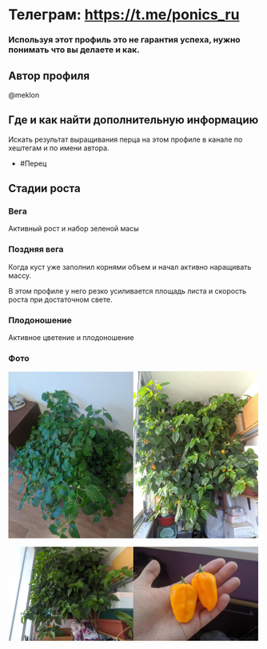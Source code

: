 # Телеграм: https://t.me/ponics_ru

### Используя этот профиль это не гарантия успеха, нужно понимать что вы делаете и как.

## Автор профиля

@meklon

## Где и как найти дополнительную информацию

Искать результат выращивания перца на этом профиле в канале по хештегам и по имени автора.

* #Перец

## Стадии роста

### Вега
Активный рост и набор зеленой масы

### Поздняя вега
Когда куст уже заполнил корнями объем и начал активно наращивать массу. 

В этом профиле у него резко усиливается площадь листа и скорость роста при достаточном свете.

### Плодоношение
Активное цветение и плодоношение 

### Фото
<a href="img/p_1.jpg"><img src="img/p_1.jpg" width="250"><a href="img/p_3.jpg"><img src="img/p_3.jpg" width="250"></a>

</a><a href="img/p_2.jpg"><img src="img/p_2.jpg" width="250"></a><a href="img/p_4.jpg"><img src="img/p_4.jpg" width="250"></a>

